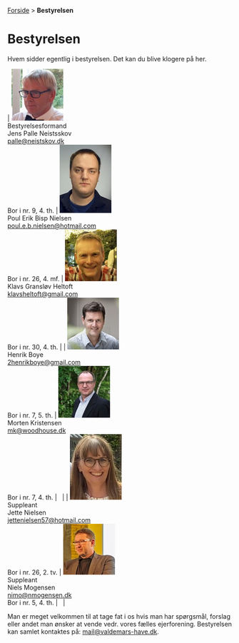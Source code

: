 [Forside](/) > **Bestyrelsen**

# Bestyrelsen

Hvem sidder egentlig i bestyrelsen. Det kan du blive klogere på her.

| ![alt text][palle]<br />Bestyrelsesformand<br />Jens Palle Neistsskov<br />palle@neistskov.dk<br />Bor i nr. 9, 4. th. | ![alt text][poulerik]<br />Poul Erik Bisp Nielsen<br />poul.e.b.nielsen@hotmail.com<br />Bor i nr. 26, 4. mf.  | ![alt text][klavs]<br />Klavs Gransløv Heltoft<br />klavsheltoft@gmail.com<br />Bor i nr. 30, 4. th. |
| ![alt text][henrik]<br />Henrik Boye<br />2henrikboye@gmail.com<br />Bor i nr. 7, 5. th. | ![alt text][morten]<br />Morten Kristensen<br />mk@woodhouse.dk<br />Bor i nr. 7, 4. th. | &nbsp; |
| ![alt text][kaspar]<br />Suppleant<br />Jette Nielsen<br />jettenielsen57@hotmail.com<br />Bor i nr. 26, 2. tv. | ![alt text][niels]<br />Suppleant<br />Niels Mogensen<br />nimo@nmogensen.dk<br />Bor i nr. 5, 4. th. | &nbsp; |

Man er meget velkommen til at tage fat i os hvis man har spørgsmål, forslag eller andet man ønsker at vende vedr. vores fælles ejerforening.
Bestyrelsen kan samlet kontaktes på: [mail@valdemars-have.dk](mailto:mail@valdemars-have.dk).

[palle]: /billeder/palle.jpg "Jens Palle Neistsskov"
[klavs]: /billeder/klavs.jpg "Klavs Gransløv Heltoft"
[henrik]: /billeder/henrik.jpg "Henrik Boye"
[morten]: /billeder/morten.jpg "Morten Kristensen"
[niels]: /billeder/niels.jpg "Niels Mogensen"
[kaspar]: /billeder/jette.jpg "Jette Nielsen"
[poulerik]: /billeder/poulerik.jpeg "Poul Erik Bisp Nielsen"
[fotograf]: /billeder/fotograf.jpg "Fotografen er på vej"
